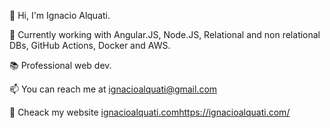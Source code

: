 👋 Hi, I'm Ignacio Alquati.

🌱 Currently working with Angular.JS, Node.JS, Relational and non relational DBs, GitHub Actions, Docker and AWS.

📚 Professional web dev.

📫 You can reach me at ignacioalquati@gmail.com 

📱 Cheack my website [ignacioalquati.com](https://ignacioalquati.com/)https://ignacioalquati.com/
